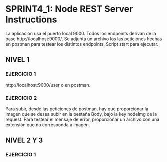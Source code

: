# SPRINT4_1: Node REST Server Instructions

La aplicación usa el puerto local 9000. Todos los endpoints derivan de la base http://localhost:9000/. Se adjunta un archivo los las peticiones hechas en postman para testear los distintos endpoints.
Script start para ejecutar.

## NIVEL 1
### EJERCICIO 1

http://localhost:9000/user o en postman.

### EJERCICIO 2

Para subir, desde las peticiones de postman, hay que proporcionar la imagen que se desea subir en la pestaña Body, bajo la key nodeImg de la request. Para testear el mensaje de error, proporcionar un archivo con una extensión que no corresponda a imagen.

## NIVEL 2 Y 3

### EJERCICIO 1

